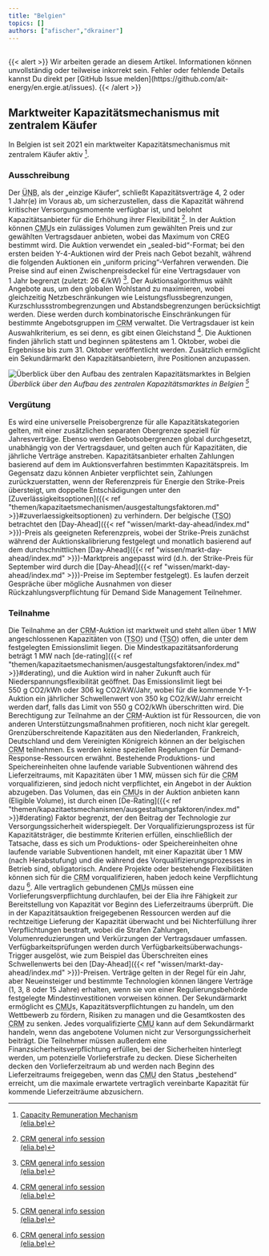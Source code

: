 ```yaml
---
title: "Belgien"
topics: []
authors: ["afischer","dkrainer"]
---
```


<br>
{{< alert >}}
Wir arbeiten gerade an diesem Artikel. Informationen können unvollständig oder teilweise inkorrekt sein. Fehler oder fehlende Details kannst Du direkt per [GitHub Issue melden](https://github.com/ait-energy/en.ergie.at/issues).
{{< /alert >}}

## Marktweiter Kapazitätsmechanismus mit zentralem Käufer
In Belgien ist seit 2021 ein marktweiter Kapazitätsmechanismus mit zentralem Käufer aktiv [^2].

### Ausschreibung

Der <abbr title="Übertragungsnetzbetreiber">ÜNB</abbr>, als der „einzige Käufer“, schließt Kapazitätsverträge 4, 2 oder 1&nbsp;Jahr(e) im Voraus ab, um sicherzustellen, dass die Kapazität während kritischer Versorgungsmomente verfügbar ist, und belohnt Kapazitätsanbieter für die Erhöhung ihrer Flexibilität [^1]. In der Auktion können <abbr title="Capacity Market Unit (Kapazitätsmarkteinheit)">CMU</abbr>s ein zulässiges Volumen zum gewählten Preis und zur gewählten Vertragsdauer anbieten, wobei das Maximum von CREG bestimmt wird. Die Auktion verwendet ein „sealed-bid“-Format; bei den ersten beiden Y-4-Auktionen wird der Preis nach Gebot bezahlt, während die folgenden Auktionen ein „uniform pricing“-Verfahren verwenden. Die Preise sind auf einen Zwischenpreisdeckel für eine Vertragsdauer von 1&nbsp;Jahr begrenzt (zuletzt: 26&nbsp;€/kW) [^1]. Der Auktionsalgorithmus wählt Angebote aus, um den globalen Wohlstand zu maximieren, wobei gleichzeitig Netzbeschränkungen wie Leistungsflussbegrenzungen, Kurzschlussstrombegrenzungen und Abstandsbegrenzungen berücksichtigt werden. Diese werden durch kombinatorische Einschränkungen für bestimmte Angebotsgruppen im <abbr title="Capacity Remuneration Mechanism">CRM</abbr> verwaltet. Die Vertragsdauer ist kein Auswahlkriterium, es sei denn, es gibt einen Gleichstand [^1]. Die Auktionen finden jährlich statt und beginnen spätestens am 1.&nbsp;Oktober, wobei die Ergebnisse bis zum 31.&nbsp;Oktober veröffentlicht werden. Zusätzlich ermöglicht ein Sekundärmarkt den Kapazitätsanbietern, ihre Positionen anzupassen.

![Überblick über den Aufbau des zentralen Kapazitätsmarktes in Belgien [^1]](/images/be/ueberblick_aufbau_zentraler_kapazitaetsmarkt_in_belgien.png)
*Überblick über den Aufbau des zentralen Kapazitätsmarktes in Belgien [^1]*

### Vergütung

Es wird eine universelle Preisobergrenze für alle Kapazitätskategorien gelten, mit einer zusätzlichen separaten Obergrenze speziell für Jahresverträge. Ebenso werden Gebotsobergrenzen global durchgesetzt, unabhängig von der Vertragsdauer, und gelten auch für Kapazitäten, die jährliche Verträge anstreben. Kapazitätsanbieter erhalten Zahlungen basierend auf dem im Auktionsverfahren bestimmten Kapazitätspreis. Im Gegensatz dazu können Anbieter verpflichtet sein, Zahlungen zurückzuerstatten, wenn der Referenzpreis für Energie den Strike-Preis übersteigt, um doppelte Entschädigungen unter den [Zuverlässigkeitsoptionen]({{< ref "themen/kapazitaetsmechanismen/ausgestaltungsfaktoren.md" >}}#zuverlaessigkeitsoptionen) zu verhindern. Der belgische (<abbr title="Transmission System Operator (Übertragungsnetzbetreiber)">TSO</abbr>) betrachtet den [Day-Ahead]({{< ref "wissen/markt-day-ahead/index.md" >}})-Preis als geeigneten Referenzpreis, wobei der Strike-Preis zunächst während der Auktionskalibrierung festgelegt und monatlich basierend auf dem durchschnittlichen [Day-Ahead]({{< ref "wissen/markt-day-ahead/index.md" >}})-Marktpreis angepasst wird (d.h. der Strike-Preis für September wird durch die [Day-Ahead]({{< ref "wissen/markt-day-ahead/index.md" >}})-Preise im September festgelegt). Es laufen derzeit Gespräche über mögliche Ausnahmen von dieser Rückzahlungsverpflichtung für Demand Side Management Teilnehmer.

### Teilnahme

Die Teilnahme an der <abbr title="Capacity Remuneration Mechanism">CRM</abbr>-Auktion ist marktweit und steht allen über 1&nbsp;MW angeschlossenen Kapazitäten von (<abbr title="Transmission System Operator (Übertragungsnetzbetreiber)">TSO</abbr>) und (<abbr title="Distribution System Operator (Verteilnetzbetreiber)">TSO</abbr>) offen, die unter dem festgelegten Emissionslimit liegen. Die Mindestkapazitätsanforderung beträgt 1&nbsp;MW nach [de-rating]({{< ref "themen/kapazitaetsmechanismen/ausgestaltungsfaktoren/index.md" >}}#derating), und die Auktion wird in naher Zukunft auch für Niederspannungsflexibilität geöffnet. Das Emissionslimit liegt bei 550&nbsp;g&nbsp;CO2/kWh oder 306&nbsp;kg&nbsp;CO2/kW/Jahr, wobei für die kommende Y-1-Auktion ein jährlicher Schwellenwert von 350&nbsp;kg&nbsp;CO2/kW/Jahr erreicht werden darf, falls das Limit von 550&nbsp;g&nbsp;CO2/kWh überschritten wird. Die Berechtigung zur Teilnahme an der <abbr title="Capacity Remuneration Mechanism">CRM</abbr>-Auktion ist für Ressourcen, die von anderen Unterstützungsmaßnahmen profitieren, noch nicht klar geregelt. Grenzüberschreitende Kapazitäten aus den Niederlanden, Frankreich, Deutschland und dem Vereinigten Königreich können an der belgischen <abbr title="Capacity Remuneration Mechanism">CRM</abbr> teilnehmen. Es werden keine speziellen Regelungen für Demand-Response-Ressourcen erwähnt. Bestehende Produktions- und Speichereinheiten ohne laufende variable Subventionen während des Lieferzeitraums, mit Kapazitäten über 1&nbsp;MW, müssen sich für die <abbr title="Capacity Remuneration Mechanism">CRM</abbr> vorqualifizieren, sind jedoch nicht verpflichtet, ein Angebot in der Auktion abzugeben. Das Volumen, das ein <abbr title="Capacity Market Unit (Kapazitätsmarkteinheit)">CMU</abbr>s in der Auktion anbieten kann (Eligible Volume), ist durch einen [De-Rating]({{< ref "themen/kapazitaetsmechanismen/ausgestaltungsfaktoren/index.md" >}}#derating) Faktor begrenzt, der den Beitrag der Technologie zur Versorgungssicherheit widerspiegelt. Der Vorqualifizierungsprozess ist für Kapazitätsträger, die bestimmte Kriterien erfüllen, einschließlich der Tatsache, dass es sich um Produktions- oder Speichereinheiten ohne laufende variable Subventionen handelt, mit einer Kapazität über 1&nbsp;MW (nach Herabstufung) und die während des Vorqualifizierungsprozesses in Betrieb sind, obligatorisch. Andere Projekte oder bestehende Flexibilitäten können sich für die <abbr title="Capacity Remuneration Mechanism">CRM</abbr> vorqualifizieren, haben jedoch keine Verpflichtung dazu  [^1]. Alle vertraglich gebundenen <abbr title="Capacity Market Unit (Kapazitätsmarkteinheit)">CMU</abbr>s müssen eine Vorlieferungsverpflichtung durchlaufen, bei der Elia ihre Fähigkeit zur Bereitstellung von Kapazität vor Beginn des Lieferzeitraums überprüft. Die in der Kapazitätsauktion freigegebenen Ressourcen werden auf die rechtzeitige Lieferung der Kapazität überwacht und bei Nichterfüllung ihrer Verpflichtungen bestraft, wobei die Strafen Zahlungen, Volumenreduzierungen und Verkürzungen der Vertragsdauer umfassen. Verfügbarkeitsprüfungen werden durch Verfügbarkeitsüberwachungs-Trigger ausgelöst, wie zum Beispiel das Überschreiten eines Schwellenwerts bei den [Day-Ahead]({{< ref "wissen/markt-day-ahead/index.md" >}})-Preisen. Verträge gelten in der Regel für ein Jahr, aber Neueinsteiger und bestimmte Technologien können längere Verträge (1, 3, 8 oder 15&nbsp;Jahre) erhalten, wenn sie von einer Regulierungsbehörde festgelegte Mindestinvestitionen vorweisen können. Der Sekundärmarkt ermöglicht es <abbr title="Capacity Market Unit (Kapazitätsmarkteinheit)">CMU</abbr>s, Kapazitätsverpflichtungen zu handeln, um den Wettbewerb zu fördern, Risiken zu managen und die Gesamtkosten des <abbr title="Capacity Remuneration Mechanism">CRM</abbr> zu senken. Jedes vorqualifizierte <abbr title="Capacity Market Unit (Kapazitätsmarkteinheit)">CMU</abbr> kann auf dem Sekundärmarkt handeln, wenn das angebotene Volumen nicht zur Versorgungssicherheit beiträgt. Die Teilnehmer müssen außerdem eine Finanzsicherheitsverpflichtung erfüllen, bei der Sicherheiten hinterlegt werden, um potenzielle Vorlieferstrafe zu decken. Diese Sicherheiten decken den Vorlieferzeitraum ab und werden nach Beginn des Lieferzeitraums freigegeben, wenn das <abbr title="Capacity Market Unit (Kapazitätsmarkteinheit)">CMU</abbr> den Status „bestehend“ erreicht, um die maximale erwartete vertraglich vereinbarte Kapazität für kommende Lieferzeiträume abzusichern.


<!-- Fußnoten -->

[^1]: [CRM general info session<br>(elia.be)](https://www.elia.be/-/media/project/elia/elia-site/electricity-market-and-system/adequacy/crm/2024/2024_general_infosessions.pdf)

[^2]: [Capacity Remuneration Mechanism<br>(elia.be)](https://www.elia.be/en/electricity-market-and-system/adequacy/capacity-remuneration-mechanism)
